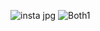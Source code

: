 ![insta jpg](https://github.com/user-attachments/assets/c054d9be-fcfd-4dae-b1ee-4995f1cc31a4)
![Both1](https://github.com/user-attachments/assets/094b1e32-6d1b-4748-9b7d-16ff0e0f1152)

